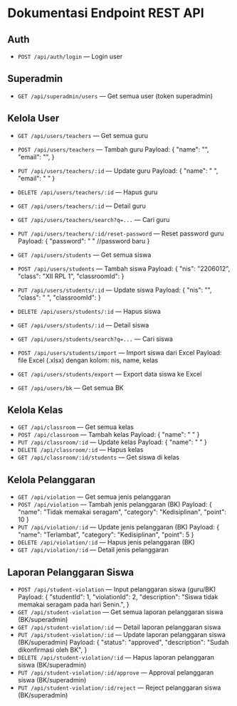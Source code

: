 # Dokumentasi Endpoint REST API

## Auth

- `POST /api/auth/login` — Login user

## Superadmin

- `GET /api/superadmin/users` — Get semua user (token superadmin)

## Kelola User

- `GET /api/users/teachers` — Get semua guru
- `POST /api/users/teachers` — Tambah guru
  Payload:
  {
  "name": "",
  "email": "",
  }
- `PUT /api/users/teachers/:id` — Update guru
  Payload:
  {
  "name": " ",
  "email": " "
  }
- `DELETE /api/users/teachers/:id` — Hapus guru
- `GET /api/users/teachers/:id` — Detail guru
- `GET /api/users/teachers/search?q=...` — Cari guru
- `PUT /api/users/teachers/:id/reset-password` — Reset password guru
  Payload:
  {
  "password": " " //password baru
  }

- `GET /api/users/students` — Get semua siswa
- `POST /api/users/students` — Tambah siswa
  Payload:
  {
  "nis": "2206012",
  "class": "XII RPL 1",
  "classroomId":
  }
- `PUT /api/users/students/:id` — Update siswa
  Payload:
  {
  "nis": "",
  "class": " ",
  "classroomId":
  }
- `DELETE /api/users/students/:id` — Hapus siswa
- `GET /api/users/students/:id` — Detail siswa
- `GET /api/users/students/search?q=...` — Cari siswa
- `POST /api/users/students/import` — Import siswa dari Excel
  Payload: file Excel (.xlsx) dengan kolom: nis, name, kelas
- `GET /api/users/students/export` — Export data siswa ke Excel

- `GET /api/users/bk` — Get semua BK

## Kelola Kelas

- `GET /api/classroom` — Get semua kelas
- `POST /api/classroom` — Tambah kelas
  Payload:
  {
  "name": " "
  }
- `PUT /api/classroom/:id` — Update kelas
  Payload:
  {
  "name": " "
  }
- `DELETE /api/classroom/:id` — Hapus kelas
- `GET /api/classroom/:id/students` — Get siswa di kelas

## Kelola Pelanggaran

- `GET /api/violation` — Get semua jenis pelanggaran
- `POST /api/violation` — Tambah jenis pelanggaran (BK)
  Payload:
  {
  "name": "Tidak memakai seragam",
  "category": "Kedisiplinan",
  "point": 10
  }
- `PUT /api/violation/:id` — Update jenis pelanggaran (BK)
  Payload:
  {
  "name": "Terlambat",
  "category": "Kedisiplinan",
  "point": 5
  }
- `DELETE /api/violation/:id` — Hapus jenis pelanggaran (BK)
- `GET /api/violation/:id` — Detail jenis pelanggaran

## Laporan Pelanggaran Siswa

- `POST /api/student-violation` — Input pelanggaran siswa (guru/BK)
  Payload:
  {
  "studentId": 1,
  "violationId": 2,
  "description": "Siswa tidak memakai seragam pada hari Senin.",
  }
- `GET /api/student-violation` — Get semua laporan pelanggaran siswa (BK/superadmin)
- `GET /api/student-violation/:id` — Detail laporan pelanggaran siswa
- `PUT /api/student-violation/:id` — Update laporan pelanggaran siswa (BK/superadmin)
  Payload:
  {
  "status": "approved",
  "description": "Sudah dikonfirmasi oleh BK",
  }
- `DELETE /api/student-violation/:id` — Hapus laporan pelanggaran siswa (BK/superadmin)
- `PUT /api/student-violation/:id/approve` — Approval pelanggaran siswa (BK/superadmin)
- `PUT /api/student-violation/:id/reject` — Reject pelanggaran siswa (BK/superadmin)
